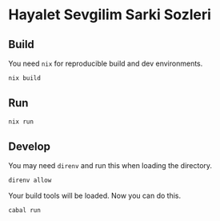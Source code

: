 # Hayalet Sevgilim Sarki Sozleri

## Build

You need `nix` for reproducible build and dev environments.

```sh
nix build
```

## Run
```sh
nix run
```

## Develop

You may need `direnv` and run this when loading the directory.

```sh
direnv allow
```

Your build tools will be loaded. Now you can do this.

```sh
cabal run
```

